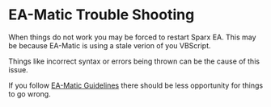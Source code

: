 # EA-Matic Trouble Shooting

When things do not work you may be forced to restart Sparx EA. This may be because EA-Matic is using a stale verion of you VBScript.

Things like incorrect syntax or errors being thrown can be the cause of this issue.

If you follow [EA-Matic Guidelines](./ea-matic-guidelines.md) there should be less opportunity for things to go wrong.
